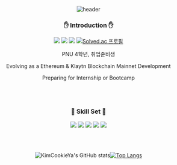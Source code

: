 
<div align="center">
  
  ![header](https://capsule-render.vercel.app/api?type=waving&color=48cbd9&height=250&section=header&text=Welcome!&fontSize=90&fontColor=FFFFFF)

  <!--
  **Kim-Cookie/Kim-Cookie** is a ✨ _special_ ✨ repository because its `README.md` (this file) appears on your GitHub profile.
  -->
  
  ### ✋ Introduction ✋
  
  <a href="https://velog.io/@min49590" target="_blank"><img src="https://img.shields.io/badge/Velog-20C997?style=flat-square&logo=velog&logoColor=FFFFFF"/></a>
  <a href="https://insengnewbie.tistory.com" target="_blank"><img src="https://img.shields.io/badge/Tistory-000000?style=flat-square&logo=tistory&logoColor=FFFFFF"/></a>
  <a href="https://instagram.com/99_k_alstjr" target="_blank"><img src="https://img.shields.io/badge/99_k_alstjr-E4405F?style=flat-square&logo=instagram&logoColor=FFFFFF"/></a>
  [![Solved.ac 프로필](http://mazassumnida.wtf/api/mini/generate_badge?boj=min49590)](https://solved.ac/min49590)
  
  PNU 4학년, 취업준비생   
  
  Evolving as a Ethereum & Klaytn Blockchain Mainnet Development   
  
  Preparing for Internship or Bootcamp   
  
  <br/><br/>
  
  ### 💪 Skill Set 💪
  <a target="_blank"><img src="https://img.shields.io/badge/CPP-F7DF1E?style=flat-square&logo=cpp&logoColor=00599C"/></a>
  <a target="_blank"><img src="https://img.shields.io/badge/JS-F7DF1E?style=flat-square&logo=javascript&logoColor=FFFFFF"/></a>
  <a target="_blank"><img src="https://img.shields.io/badge/Python-3776AB?style=flat-square&logo=python&logoColor=FFFFFF"/></a>
  <a target="_blank"><img src="https://img.shields.io/badge/Solidity-363636?style=flat-square&logo=solidity&logoColor=FFFFFF"/></a>
  <a target="_blank"><img src="https://img.shields.io/badge/Ethereum-716B94?style=flat-square&logo=ethereum&logoColor=3C3C3D"/></a>
  
  <br/><br/>
  
  ![KimCookieYa's GitHub stats](https://github-readme-stats.vercel.app/api?username=KimCookieYa&show_icons=true&theme=default)[![Top Langs](https://github-readme-stats.vercel.app/api/top-langs/?username=KimCookieYa&hide_border=true&layout=compact)](https://github.com/anuraghazra/github-readme-stats)
  
</div>
